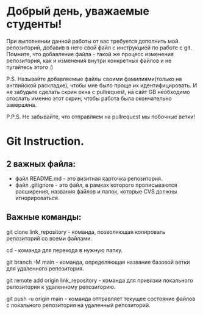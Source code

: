 # Добрый день, уважаемые студенты! 
  При выполнении данной работы от вас требуется дополнить мой репозиторий, добавив в него свой файл с инструкцией по работе с git. Помните, что добавление файла - такой же процесс изменения репозитория, как и изменения внутри конкретных файлов и не пугайтесь этого :)

  P.S. Называйте добавляемые файлы своими фамилиями(только на английской раскладке), чтобы мне было проще их идентифицировать. И не забудьте сделать скрин окна с pullrequest, на сайт GB необходимо отослать именно этот скрин, чтобы работа была окончательно завершена.

  P.P.S. Не забывайте, что отправляем на pullrequest мы побочные ветки!

  # Git Instruction.

  ## 2 важных файла: 

  * файл README.md - это визитная карточка репозитория.
  * файл .gitignore - это файл, в рамках которого прописываются расширения, названия файлов и папок, которые CVS должны игнорироваться. 

  ## Важные команды: 

  git clone link_repository - команда, позволяющая копировать репозиторий со всеми файлами.

  cd - команда для перехода в нужную папку.

  git branch -M main - команда, определяющая название базовой ветки для удаленного репозитория.

  git remote add origin link_repository - команда для привязки локального репозитория к удаленному репозиторию. 

  git push -u origin main - команда отправляет текущее состояние файлов с локального репозитория на удаленный репозиторий. 